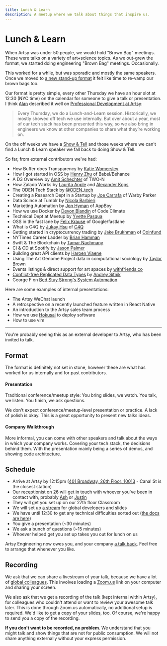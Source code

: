 ```yaml
---
title: Lunch & Learn
description: A meetup where we talk about things that inspire us.
---
```


# Lunch & Learn

When Artsy was under 50 people, we would hold "Brown Bag" meetings. These were
talks on a variety of art+science topics. As we out-grew the format, we started
doing engineering "Brown Bag" meetings. Occasionally.

This worked for a while, but was sporadic and mostly the same speakers. Once we
moved to [a new stand-up format][standup_post] it felt like time to re-vamp our
brown bags too.

[standup_post]: https://artsy.github.io/blog/2015/03/23/artsy-technology-stack-2015/

Our format is pretty simple, every other Thursday we have an hour slot at 12:30
(NYC time) on the calendar for someone to give a talk or presentation. I think
[Alan][alan] described it well on [Professional Development at
Artsy][alan_post]:

[alan]: https://twitter.com/alanjay1/
[alan_post]: https://artsy.github.io/blog/2016/09/22/professional-development-at-artsy-engineering/

> Every Thursday, we do a Lunch-and-Learn session. Historically, we mostly
> showed off tech we use internally. But over about a year, most of our tech
> stack has been presented this way, so we also bring in engineers we know at
> other companies to share what they’re working on.

On the off weeks we have a [Show & Tell](show-and-tell.md) and those weeks where
we can't find a Lunch & Learn speaker we fall back to doing Show & Tell.

So far, from external contributors we've had:

- How Buffer does Transparency by [Katie Womersley](https://twitter.com/‪katie_wormers‬)
- How I got started in OSS by [Henry Zhu](https://twitter.com/‪left_pad) of Babel/Behance
- A D3 Overview by [Amit Schechter](https://twitter.com/‪meetamit‬) of TWO-N
- How Zalado Works by [Laurita Apple](https://twitter.com/‪LauritaApplez‬) and
  [Alexander Kops](https://twitter.com/‪koze‬)
- The ODEN Tech Stack by [@ODEN_tech](https://twitter.com/‪ODEN_tech)
- Creating a Research Dept in a Startup by [Joe Carrafa](https://twitter.com/‪joetastic‬) of Warby Parker
- Data Scince at Tumblr by [Nicola Barbieri](https://twitter.com/nicola_barbieri)
- Marketing Automation by [Jon Hyman](https://twitter.com/jon_hyman) of AppBoy
- How we use Docker by [Devon Blandin](https://devon.io/) of Code Climate
- Technical Dept at Meetup by [Yvette Pasqua](https://twitter.com/lolarobot‬)
- OSS in the fast lane by [Felix Krause](https://twitter.com/krausefx‬) of Google/fastlane
- What is C4Q by [Jukay Hsu](https://twitter.com/JukayHsu‬) of [C4Q](http://www.c4q.nyc)
- Getting started in cryptocurrency trading by [Jake Brukhman](https://twitter.com/jbrukh?lang=en) of
  [Coinfund](https://coinfund.io)
- NYTimes Career Ladder by [Brian Hamman](https://twitter.com/hamman)
- Swift & The Blockchain by [Tamar Nachmany](https://twitter.com/tamarshmallows)
- CI & CD at Spotify by [Jason Palmer](https://twitter.com/palmerj3)
- Building great API clients by [Haroen Viaene](https://haroen.me)
- Using The Art Genome Project data in computational sociology by [Taylor Brown](https://www.taylorwhittenbrown.com)
- Events listings & direct support for art spaces by [withfriends.co](withfriends.co)
- [Conflict-free Replicated Data Types](https://en.wikipedia.org/wiki/Conflict-free_replicated_data_type) by
  [Andrey Sitnik](https://twitter.com/sitnikcode)
- George F on [Bed Stuy Strong's System Automation](https://www.youtube.com/watch?v=1CvwtLVNh4c)

Here are some examples of internal presentations:

- The Artsy WeChat launch
- A retrospective on a recently launched feature written in React Native
- An introduction to the Artsy sales team process
- How we use [Hokusai](https://github.com/artsy/hokusai) to deploy software
- How to use vim

---

You're probably seeing this as an external developer to Artsy, who has been
invited to talk.

## Format

The format is definitely not set in stone, however these are what has worked for
us internally and for past contributors.

#### Presentation

Traditional conference/meetup style: You bring slides, we watch. You talk, we
listen. You finish, we ask questions.

We don't expect conference/meetup-level presentation or practice. A lack of
polish is okay. This is a great opportunity to present new talks ideas.

#### Company Walkthrough

More informal, you can come with other speakers and talk about the ways in which
your company works. Covering your tech stack, the decisions behind them. With
the presentation mainly being a series of demos, and showing code architecture.

## Schedule

- Arrive at Artsy by 12:15pm ([401 Broadway, 26th Floor, 10013][401] - Canal St
  is the closest station)
- Our receptionist on 26 will get in touch with whoever you've been in contact
  with, probably [Ash][] or [Justin][]
- They will get you set up on our 27th floor Classroom
- We will set up [a stream](#recording) for global developers and slides
- We have until 12:30 to get any technical difficulties sorted out ([the docs
  are here][trouble])
- You give a presentation (~30 minutes)
- We ask a bunch of questions (~15 minutes)
- Whoever helped get you set up takes you out for lunch on us

Artsy Engineering now owes you, and your company [a talk back][ash_talk]. Feel
free to arrange that whenever you like.

[ash_talk]: https://speakerdeck.com/ashfurrow/teaching-and-learning-1

## Recording

We ask that we can share a livestream of your talk, because we have a lot of
[global colleagues][global_post]. This involves loading a [Zoom.us][] link on
your computer and sharing your screen.

[global_post]: https://www.artsy.net/article/eloy-duran-going-global-5-tips-to-make-remote-work

We also ask that we get a recording of the talk (kept internal within Artsy),
for colleagues who couldn't attend or want to review your awesome talk later.
This is done through Zoom.us automatically, no additional setup is required.
We'd like to get a copy of your slides, too. Of course, we're happy to send you
a copy of the recording.

**If you don't want to be recorded, no problem**. We understand that you might
talk and show things that are not for public consumption. We will not share
anything externally without your express permission.

[Roop]: https://github.com/anandaroop
[ash]: https://github.com/ashfurrow
[justin]: https://github.com/zephraph
[401]: https://www.google.com/maps/place/401+Broadway/@40.718958,-74.0049492,17z/data=!3m1!4b1!4m5!3m4!1s0x89c2598a7196824f:0xddf53435afbdd5b9!8m2!3d40.718954!4d-74.0027552
[trouble]: https://github.com/artsy/README/blob/master/playbooks/running-lunch-and-learn.md#troubleshooting
[zoom.us]: https://zoom.us
